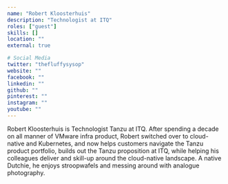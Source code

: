 ```yaml
---
name: "Robert Kloosterhuis"
description: "Technologist at ITQ"
roles: ["guest"]
skills: []
location: ""
external: true

# Social Media
twitter: "thefluffysysop"
website: ""
facebook: ""
linkedin: ""
github: ""
pinterest: ""
instagram: ""
youtube: ""
---
```


Robert Kloosterhuis is Technologist Tanzu at ITQ.  After spending a decade on all manner of VMware infra product, Robert switched over to cloud-native and Kubernetes, and now helps customers navigate the Tanzu product portfolio, builds out the Tanzu proposition at ITQ, while helping his colleagues deliver and skill-up around the cloud-native landscape.  A native Dutchie, he enjoys stroopwafels and messing around with analogue photography.